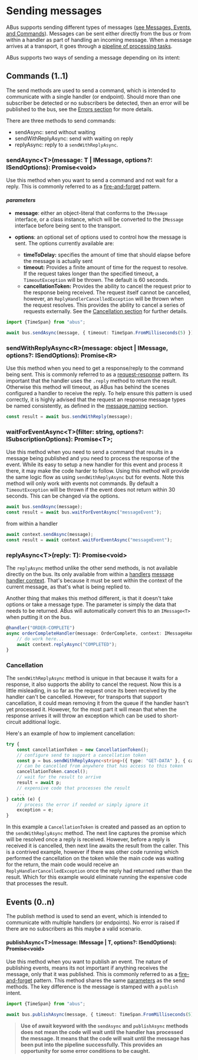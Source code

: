 # Sending messages 
ABus supports sending different types of messages ([see Messages, Events, and Commands](messages.md)). Messages can be sent either directly from the bus or from within a handler as part of handling an incoming message. When a message arrives at a transport, it goes through a [pipeline of processing tasks](pipeline.md).

ABus supports two ways of sending a message depending on its intent:

## Commands (1..1)
The send methods are used to send a command, which is intended to communicate with a single handler (or endpoint). Should more than one subscriber be detected or no subscribers be detected, then an error will be published to the bus, see the [Errors section](errors.md) for more details.

There are three methods to send commands:

* sendAsync: send without waiting
* sendWithReplyAsync: send with waiting on reply
* replyAsync: reply to a `sendWithReplyAsync`.

### sendAsync\<T>(message: T | IMessage<T>, options?: ISendOptions): Promise\<void>
Use this method when you want to send a command and not wait for a reply. This is commonly referred to as a [fire-and-forget](https://www.enterpriseintegrationpatterns.com/patterns/conversation/FireAndForget.html) pattern.

#### _parameters_
* __message__: either an object-literal that conforms to the `IMessage` interface, or a class instance, which will be converted to the `IMessage` interface before being sent to the transport.
* __options__: an optional set of options used to control how the message is sent. The options currently available are:

    * __timeToDelay:__ specifies the amount of time that should elapse before the message is actually sent
    * __timeout:__ Provides a finite amount of time for the request to resolve. If the request takes longer than the specified timeout, a `TimeoutException` will be thrown. The default is 60 seconds.
    * __cancellationToken:__ Provides the ability to cancel the request prior to the response being received. The request itself cannot be cancelled, however, an `ReplyHandlerCancelledException` will be thrown when the request resolves. This provides the ability to cancel a series of requests externally. See the [Cancellation section](#cancellation) for further details. 

```ts
import {TimeSpan} from "abus";

await bus.sendAsync(message, { timeout: TimeSpan.FromMilliseconds(5) })
```

### sendWithReplyAsync\<R>(message: object | IMessage<any>, options?: ISendOptions): Promise\<R>
Use this method when you need to get a response/reply to the command being sent. This is commonly referred to as a [request-response](https://www.enterpriseintegrationpatterns.com/patterns/messaging/RequestReply.html) pattern. Its important that the handler uses the `.reply` method to return the result. Otherwise this method will timeout, as ABus has behind the scenes configured a handler to receive the reply. To help ensure this pattern is used correctly, it is highly advised that the request an response message types be named consistently, as defined in the [message naming](messages.md#Naming) section.

```ts
const result = await bus.sendWithReply(message);
```
### waitForEventAsync\<T>(filter: string, options?: ISubscriptionOptions): Promise\<T>;
Use this method when you need to send a command that results in a message being published and you need to process the response of the event. While its easy to setup a new handler for this event and process it there, it may make the code harder to follow. Using this method will provide the same logic flow as using `sendWithReplyAsync` but for events. Note this method will only work with events not commands. By default a `TimeoutException` will be thrown if the event does not return within 30 seconds. This can be changed via the options.

```ts
await bus.sendAsync(message);
const result = await bus.waitForEventAsync("messageEvent");
```

from within a handler
```ts
await context.sendAsync(message);
const result = await context.waitForEventAsync("messageEvent");
```

### replyAsync\<T>(reply: T): Promise\<void>
The `replyAsync` method unlike the other send methods, is not available directly on the bus. Its only available from within a [handlers](receiving-messages.md) [message handler context](context.md). That's because it must be sent within the context of the current message, as that's what is being replied to.

Another thing that makes this method different, is that it doesn't take options or take a message type. The parameter is simply the data that needs to be returned. ABus will automatically convert this to an `IMessage<T>` when putting it on the bus.

```ts
@handler("ORDER-COMPLETE")
async orderCompleteHandler(message: OrderComplete, context: IMessageHandlerContext) {
    // do work here...
    await context.replyAsync("COMPLETED");
}
```

### Cancellation
The `sendWithReplyAsync` method is unique in that because it waits for a response, it also supports the ability to cancel the request. Now this is a little misleading, in so far as the request once its been received by the handler can't be cancelled. However, for transports that support cancellation, it could mean removing it from the queue if the handler hasn't yet processed it. However, for the most part it will mean that when the response arrives it will throw an exception which can be used to short-circuit additional logic.

Here's an example of how to implement cancellation:
```ts
try {
    const cancellationToken = new CancellationToken();
    // configure send to support a cancellation token
    const p = bus.sendWithReplyAsync<string>({ type: "GET-DATA" }, { cancellationToken });
    // can be cancelled from anywhere that has access to this token
    cancellationToken.cancel();
    // wait for the result to arrive
    result = await p;
    // expensive code that processes the result
    ...
} catch (e) {
    // process the error if needed or simply ignore it
    exception = e;
}
```
In this example a `CancellationToken` is created and passed as an option to the `sendWithReplyAsync` method. The next line captures the promise which will be resolved once a reply is received. However, before a reply is received it is cancelled, then next line awaits the result from the caller. This is a contrived example, however if there was other code running which performed the cancellation on the token while the main code was waiting for the return, the main code would receive an `ReplyHandlerCancelledException` once the reply had returned rather than the result. Which for this example would eliminate running the expensive code that processes the result.

## Events (0..n)
The publish method is used to send an event, which is intended to communicate with multiple handlers (or endpoints). No error is raised if there are no subscribers as this maybe a valid scenario.

#### publishAsync\<T>(message: IMessage<T> | T, options?: ISendOptions): Promise\<void>
Use this method when you want to publish an event. The nature of publishing events, means its not important if anything receives the message, only that it was published. This is commonly referred to as a [fire-and-forget](https://www.enterpriseintegrationpatterns.com/patterns/conversation/FireAndForget.html) pattern. This method shares the same [parameters](#parameters) as the send methods. The key difference is the message is stamped with a `publish` intent.

```ts
import {TimeSpan} from "abus";

await bus.publishAsync(message, { timeout: TimeSpan.FromMilliseconds(5) })
```

> __Use of await keyword with the `sendAsync` and `publishAsync` methods does not mean the code will wait until the handler has processed the message. It means that the code will wait until the message has been put into the pipeline successfully. This provides an opportunity for some error conditions to be caught.__